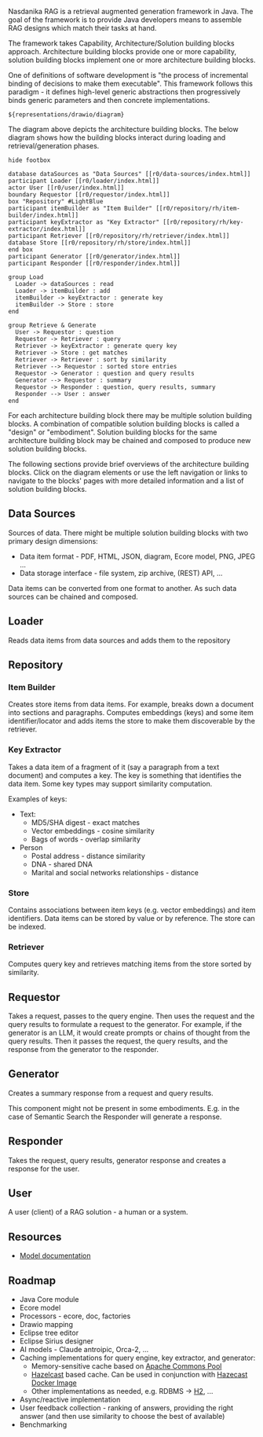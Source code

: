 Nasdanika RAG is a retrieval augmented generation framework in Java. 
The goal of the framework is to provide Java developers means to assemble RAG designs which match their tasks at hand. 

The framework takes Capability, Architecture/Solution building blocks approach.
Architecture building blocks provide one or more capability, solution building blocks implement one or more architecture building blocks.

One of definitions of software development is "the process of incremental binding of decisions to make them executable". 
This framework follows this paradigm - it defines high-level generic abstractions then progressively binds generic parameters and then concrete implementations.

```drawio
${representations/drawio/diagram}
```

The diagram above depicts the architecture building blocks. 
The below diagram shows how the building blocks interact during loading and retrieval/generation phases.

```uml
hide footbox

database dataSources as "Data Sources" [[r0/data-sources/index.html]]
participant Loader [[r0/loader/index.html]]
actor User [[r0/user/index.html]]
boundary Requestor [[r0/requestor/index.html]]
box "Repository" #LightBlue 
participant itemBuilder as "Item Builder" [[r0/repository/rh/item-builder/index.html]]
participant keyExtractor as "Key Extractor" [[r0/repository/rh/key-extractor/index.html]]
participant Retriever [[r0/repository/rh/retriever/index.html]]
database Store [[r0/repository/rh/store/index.html]]
end box
participant Generator [[r0/generator/index.html]]
participant Responder [[r0/responder/index.html]]

group Load
  Loader -> dataSources : read
  Loader -> itemBuilder : add
  itemBuilder -> keyExtractor : generate key
  itemBuilder -> Store : store
end

group Retrieve & Generate
  User -> Requestor : question
  Requestor -> Retriever : query
  Retriever -> keyExtractor : generate query key
  Retriever -> Store : get matches
  Retriever -> Retriever : sort by similarity 
  Retriever --> Requestor : sorted store entries
  Requestor -> Generator : question and query results
  Generator --> Requestor : summary
  Requestor -> Responder : question, query results, summary
  Responder --> User : answer
end
```

For each architecture building block there may be multiple solution building blocks. 
A combination of compatible solution building blocks is called a "design" or "embodiment". 
Solution building blocks for the same architecture building block may be chained and composed to produce new solution building blocks.

The following sections provide brief overviews of the architecture building blocks. 
Click on the diagram elements or use the left navigation or links to navigate to the blocks' pages with more detailed information and a list of solution building blocks.

## Data Sources

Sources of data. There might be multiple solution building blocks with two primary design dimensions:

* Data item format - PDF, HTML, JSON, diagram, Ecore model, PNG, JPEG ...
* Data storage interface - file system, zip archive, (REST) API, ...

Data items can be converted from one format to another. 
As such data sources can be chained and composed. 


## Loader

Reads data items from data sources and adds them to the repository

## Repository

### Item Builder

Creates store items from data items. For example, breaks down a document into sections and paragraphs. Computes embeddings (keys) and some item identifier/locator and adds items the store to make them discoverable by the retriever.

### Key Extractor

Takes a data item of a fragment of it (say a paragraph from a text document) and computes a key. 
The key is something that identifies the data item. 
Some key types may support similarity computation.  

Examples of keys:

* Text:
    * MD5/SHA digest - exact matches
    * Vector embeddings - cosine similarity
    * Bags of words - overlap similarity
* Person
    * Postal address - distance similarity
    * DNA - shared DNA
    * Marital and social networks relationships - distance    

### Store

Contains associations between item keys (e.g. vector embeddings) and item identifiers.
Data items can be stored by value or by reference. 
The store can be indexed.

### Retriever

Computes query key and retrieves matching items from the store sorted by similarity.

## Requestor

Takes a request, passes to the query engine. 
Then uses the request and the query results to formulate a request to the generator. 
For example, if the generator is an LLM, it would create prompts or chains of thought from the query results.
Then it passes the request, the query results, and the response from the generator to the responder.

## Generator

Creates a summary response from a request and query results. 

This component might not be present in some embodiments. E.g. in the case of Semantic Search the Responder will generate a response.

## Responder

Takes the request, query results, generator response and creates a response for the user.

## User

A user (client) of a RAG solution - a human or a system.

## Resources

* [Model documentation](model/index.html)

## Roadmap

* Java Core module
* Ecore model
* Processors - ecore, doc, factories
* Drawio mapping
* Eclipse tree editor
* Eclipse Sirius designer
* AI models - Claude antroipic, Orca-2, ...
* Caching implementations for query engine, key extractor, and generator:
    * Memory-sensitive cache based on [Apache Commons Pool](https://commons.apache.org/proper/commons-pool/)
    * [Hazelcast](https://hazelcast.com/developers/clients/java/) based cache. Can be used in conjunction with [Hazecast Docker Image](https://hub.docker.com/r/hazelcast/hazelcast)
    * Other implementations as needed, e.g. RDBMS -> [H2](https://www.h2database.com/html/main.html), ...
* Async/reactive implementation
* User feedback collection - ranking of answers, providing the right answer (and then use similarity to choose the best of available)
* Benchmarking